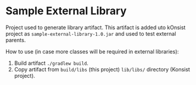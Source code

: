 # Sample External Library

Project used to generate library artifact. This artifact is added uto kOnsist project as `sample-external-library-1.0.jar` and used to test external parents.

How to use (in case more classes will be required in external libraries):
1. Build artifact `./gradlew build`.
2. Copy artifact from `build/libs` (this project) `lib/libs/` directory (Konsist project).
